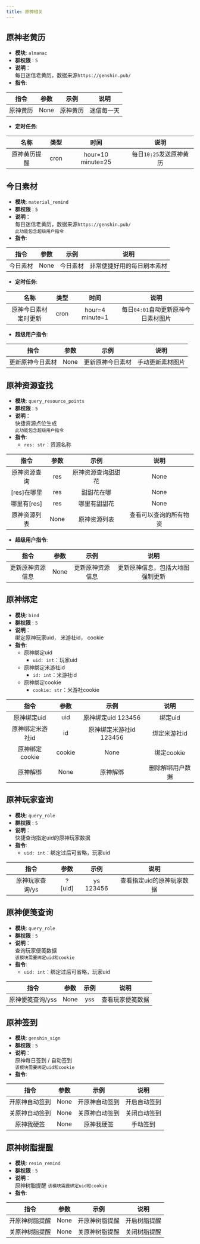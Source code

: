 ```yaml
---
title: 原神相关
---
```



原神老黄历
---

* __模块__: `almanac`
* __群权限__ : `5`  
* __说明__：  
每日迷信老黄历，数据来源`https://genshin.pub/`
* __指令__:

|       指令        |      参数     |    示例     |   说明       |
|:-----------------:|:-----------:|:-----------:|:-----------:|
|原神黄历           |   None        |   原神黄历   | 迷信每一天

* __定时任务__:

|       名称        |       类型        |      时间    |     说明      |
|:-----------------:|:-----------------:|:-----------:|:-----------:|
|原神黄历提醒         | cron            |   hour=10 minute=25|  每日`10:25`发送原神黄历

今日素材
---

* __模块__: `material_remind`
* __群权限__ : `5`  
* __说明__：  
每日迷信老黄历，数据来源`https://genshin.pub/`  
`此功能包含超级用户指令`
* __指令__:

|       指令        |      参数     |    示例     |   说明       |
|:-----------------:|:-----------:|:-----------:|:-----------:|
|今日素材           |   None        |   今日素材   | 非常便捷好用的每日刷本素材

* __定时任务__:

|       名称        |       类型        |      时间    |     说明      |
|:-----------------:|:-----------------:|:-----------:|:-----------:|
|原神今日素材定时更新   |   cron        |   hour=4 minute=1| 每日`04:01`自动更新原神今日素材图片

* __超级用户指令__:

|       指令        |      参数     |    示例     |   说明       |
|:-----------------:|:-----------:|:-----------:|:-----------:|
|更新原神今日素材           |   None        |   更新原神今日素材   | 手动更新素材图片

原神资源查找
---

* __模块__: `query_resource_points`
* __群权限__ : `5`  
* __说明__：  
快捷资源点位生成  
`此功能包含超级用户指令`
* __指令__:
  * `res: str`：资源名称

|       指令        |      参数     |    示例     |   说明       |
|:-----------------:|:-----------:|:-----------:|:-----------:|
|原神资源查询       |   res    |   原神资源查询甜甜花  |   None
|[res]在哪里        |   res     |   甜甜花在哪      | None
|哪里有[res]        |   res     | 哪里有甜甜花      | None
|原神资源列表       |   None    |   原神资源列表    |   查看可以查询的所有物资

* __超级用户指令__:

|       指令        |      参数     |    示例     |   说明       |
|:-----------------:|:-----------:|:-----------:|:-----------:|
|更新原神资源信息     | None        |   更新原神资源信息 | 更新原神信息，包括大地图强制更新

原神绑定
---

* __模块__: `bind`
* __群权限__ : `5`  
* __说明__：  
绑定原神玩家uid， 米游社id， cookie
* __指令__:
  * 原神绑定uid
    * `uid: int`：玩家uid
  * 原神绑定米游社id
    * `id: int`：米游社id
  * 原神绑定cookie
    * `cookie: str`：米游社cookie

|       指令        |      参数     |    示例     |   说明       |
|:-----------------:|:-----------:|:-----------:|:-----------:|
|原神绑定uid        |   uid       |   原神绑定uid 123456  | 绑定uid
|原神绑定米游社id       |   id        |   原神绑定米游社id 123456 | 绑定米游社id
|原神绑定cookie       |   cookie    |     None        | 绑定cookie
|原神解绑           |   None      |   原神解绑      |   删除解绑用户数据

原神玩家查询
---

* __模块__: `query_role`
* __群权限__ : `5`  
* __说明__：  
快捷查询指定uid的原神玩家数据
* __指令__:
  * `uid: int`：绑定过后可省略，玩家uid

|       指令        |      参数     |    示例     |   说明       |
|:-----------------:|:-----------:|:-----------:|:-----------:|
|原神玩家查询/ys    |   ?[uid]      |   ys 123456 |   查看指定uid的原神玩家数据

原神便笺查询
---

* __模块__: `query_role`
* __群权限__ : `5`  
* __说明__：  
查询玩家便笺数据  
`该模块需要绑定uid和cookie`
* __指令__:
  * `uid: int`：绑定过后可省略，玩家uid

|       指令        |      参数     |    示例     |   说明       |
|:-----------------:|:-----------:|:-----------:|:-----------:|
|原神便笺查询/yss    |   None      |   yss |   查看玩家便笺数据

原神签到
---

* __模块__: `genshin_sign`
* __群权限__ : `5`  
* __说明__：  
原神每日签到 / 自动签到  
`该模块需要绑定uid和cookie`
* __指令__:

|       指令        |      参数     |    示例     |   说明       |
|:-----------------:|:-----------:|:-----------:|:-----------:|
|开原神自动签到    |   None      |   开原神自动签到 |   开启自动签到
|关原神自动签到    |   None      |   关原神自动签到 |   关闭自动签到
|原神我硬签         |   None       |   原神我硬签 |   手动签到

原神树脂提醒
---

* __模块__: `resin_remind`
* __群权限__ : `5`  
* __说明__：  
原神树脂提醒
`该模块需要绑定uid和cookie`
* __指令__:

|       指令        |      参数     |    示例     |   说明       |
|:-----------------:|:-----------:|:-----------:|:-----------:|
|开原神树脂提醒    |   None      |   开原神树脂提醒 |   开启树脂提醒
|关原神树脂提醒    |   None      |   关原神树脂提醒 |   关闭树脂提醒
